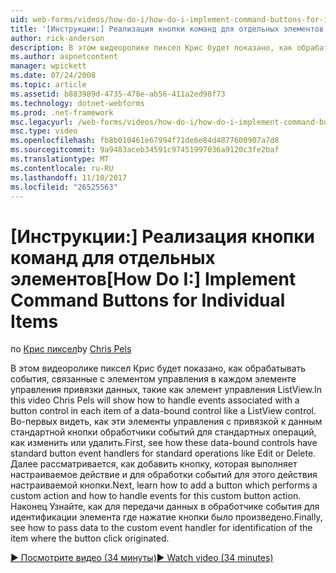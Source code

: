 ```yaml
---
uid: web-forms/videos/how-do-i/how-do-i-implement-command-buttons-for-individual-items
title: '[Инструкции:] Реализация кнопки команд для отдельных элементов | Документы Microsoft'
author: rick-anderson
description: В этом видеоролике пиксел Крис будет показано, как обрабатывать события, связанные с элементом управления в каждом элементе управления привязки данных, такие как элемент управления ListView. Во-первых...
ms.author: aspnetcontent
manager: wpickett
ms.date: 07/24/2008
ms.topic: article
ms.assetid: b883989d-4735-478e-ab56-411a2ed98f73
ms.technology: dotnet-webforms
ms.prod: .net-framework
msc.legacyurl: /web-forms/videos/how-do-i/how-do-i-implement-command-buttons-for-individual-items
msc.type: video
ms.openlocfilehash: fb8b010461e67994f71de6e84d4877600907a7d8
ms.sourcegitcommit: 9a9483aceb34591c97451997036a9120c3fe2baf
ms.translationtype: MT
ms.contentlocale: ru-RU
ms.lasthandoff: 11/10/2017
ms.locfileid: "26525563"
---
```

<a name="how-do-i-implement-command-buttons-for-individual-items"></a><span data-ttu-id="78c30-104">[Инструкции:] Реализация кнопки команд для отдельных элементов</span><span class="sxs-lookup"><span data-stu-id="78c30-104">[How Do I:] Implement Command Buttons for Individual Items</span></span>
====================
<span data-ttu-id="78c30-105">по [Крис пиксел](https://twitter.com/chrispels)</span><span class="sxs-lookup"><span data-stu-id="78c30-105">by [Chris Pels](https://twitter.com/chrispels)</span></span>

<span data-ttu-id="78c30-106">В этом видеоролике пиксел Крис будет показано, как обрабатывать события, связанные с элементом управления в каждом элементе управления привязки данных, такие как элемент управления ListView.</span><span class="sxs-lookup"><span data-stu-id="78c30-106">In this video Chris Pels will show how to handle events associated with a button control in each item of a data-bound control like a ListView control.</span></span> <span data-ttu-id="78c30-107">Во-первых видеть, как эти элементы управления с привязкой к данным стандартной кнопки обработчики событий для стандартных операций, как изменить или удалить.</span><span class="sxs-lookup"><span data-stu-id="78c30-107">First, see how these data-bound controls have standard button event handlers for standard operations like Edit or Delete.</span></span> <span data-ttu-id="78c30-108">Далее рассматривается, как добавить кнопку, которая выполняет настраиваемое действие и для обработки событий для этого действия настраиваемой кнопки.</span><span class="sxs-lookup"><span data-stu-id="78c30-108">Next, learn how to add a button which performs a custom action and how to handle events for this custom button action.</span></span> <span data-ttu-id="78c30-109">Наконец Узнайте, как для передачи данных в обработчике события для идентификации элемента где нажатие кнопки было произведено.</span><span class="sxs-lookup"><span data-stu-id="78c30-109">Finally, see how to pass data to the custom event handler for identification of the item where the button click originated.</span></span>

[<span data-ttu-id="78c30-110">&#9654; Посмотрите видео (34 минуты)</span><span class="sxs-lookup"><span data-stu-id="78c30-110">&#9654; Watch video (34 minutes)</span></span>](https://channel9.msdn.com/Blogs/ASP-NET-Site-Videos/how-do-i-implement-command-buttons-for-individual-items)
